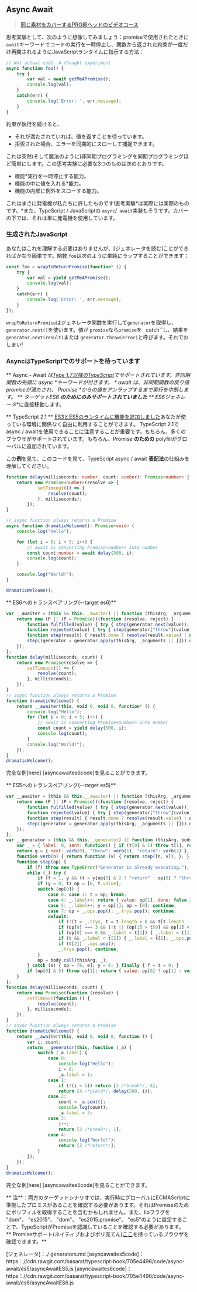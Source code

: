 ## Async Await

> [同じ素材をカバーするPRO卵ヘッドのビデオコース](https://egghead.io/courses/async-await-using-typescript)

思考実験として、次のように想像してみましょう：promiseで使用されたときに `await`キーワードでコードの実行を一時停止し、関数から返された約束が一度だけ再開されるようにJavaScriptランタイムに指示する方法：

```ts
// Not actual code. A thought experiment
async function foo() {
    try {
        var val = await getMeAPromise();
        console.log(val);
    }
    catch(err) {
        console.log('Error: ', err.message);
    }
}
```

約束が執行を続けると、
* それが満たされていれば、値を返すことを待っています。
* 拒否された場合、エラーを同期的にスローして捕捉できます。

これは突然(そして魔法のように)非同期プログラミングを同期プログラミングほど簡単にします。この思考実験に必要な3つのものは次のとおりです。

* 機能*実行を一時停止する能力。
* 機能の中に値を入れる*能力。
* 機能の内部に例外をスローする能力。

これはまさに発電機が私たちに許したものです!思考実験*は実際には実際のものです。*また、TypeScript / JavaScriptの `async`/` await`実装もそうです。カバーの下では、それは単に発電機を使用しています。

### 生成されたJavaScript

あなたはこれを理解する必要はありませんが、[ジェネレータを読む]ことができればかなり簡単です。関数 `foo`は次のように単純にラップすることができます：

```ts
const foo = wrapToReturnPromise(function* () {
    try {
        var val = yield getMeAPromise();
        console.log(val);
    }
    catch(err) {
        console.log('Error: ', err.message);
    }
});
```

`wrapToReturnPromise`はジェネレータ関数を実行して`generator`を取得し、 `generator.next()`を使います。値が `promise`なら`promise`を `` ``catch``し、結果を `generator.next(result)`または `generator.throw(error)`と呼びます。それでおしまい!



### AsyncはTypeScriptでのサポートを待っています
** Async  -  Await **は[Type 1.7以降のTypeScript](https://www.typescriptlang.org/docs/handbook/release-notes/typescript-1-7.html)でサポートされています。非同期関数の先頭に* async *キーワードが付きます。 * await *は、非同期関数の戻り値promiseが満たされ、* Promise *からの値をアンラップするまで実行を中断します。
** ターゲットES6 **のためにのみサポートされていました** ** ES6ジェネレータ**に直接移動します。

** TypeScript 2.1 ** [ES3とES5のランタイムに機能を追加しました](https://www.typescriptlang.org/docs/handbook/release-notes/typescript-2-1.html)あなたが使っている環境に関係なく自由に利用することができます。 TypeScript 2.1でasync / awaitを使用できることに注意することが重要です。もちろん、多くのブラウザがサポートされています。もちろん、Promise **のための** polyfillがグローバルに追加されています。

この**例**を見て、このコードを見て、TypeScript async / await **表記法**の仕組みを理解してください。
```ts
function delay(milliseconds: number, count: number): Promise<number> {
    return new Promise<number>(resolve => {
            setTimeout(() => {
                resolve(count);
            }, milliseconds);
        });
}

// async function always returns a Promise
async function dramaticWelcome(): Promise<void> {
    console.log("Hello");

    for (let i = 0; i < 5; i++) {
        // await is converting Promise<number> into number
        const count:number = await delay(500, i);
        console.log(count);
    }

    console.log("World!");
}

dramaticWelcome();
```

** ES6へのトランスペアリング(--target es6)**
```js
var __awaiter = (this && this.__awaiter) || function (thisArg, _arguments, P, generator) {
    return new (P || (P = Promise))(function (resolve, reject) {
        function fulfilled(value) { try { step(generator.next(value)); } catch (e) { reject(e); } }
        function rejected(value) { try { step(generator["throw"](value)); } catch (e) { reject(e); } }
        function step(result) { result.done ? resolve(result.value) : new P(function (resolve) { resolve(result.value); }).then(fulfilled, rejected); }
        step((generator = generator.apply(thisArg, _arguments || [])).next());
    });
};
function delay(milliseconds, count) {
    return new Promise(resolve => {
        setTimeout(() => {
            resolve(count);
        }, milliseconds);
    });
}
// async function always returns a Promise
function dramaticWelcome() {
    return __awaiter(this, void 0, void 0, function* () {
        console.log("Hello");
        for (let i = 0; i < 5; i++) {
            // await is converting Promise<number> into number
            const count = yield delay(500, i);
            console.log(count);
        }
        console.log("World!");
    });
}
dramaticWelcome();
```
完全な例[here] [asyncawaites6code]を見ることができます。


** ES5へのトランスペアリング(--target es5)**
```js
var __awaiter = (this && this.__awaiter) || function (thisArg, _arguments, P, generator) {
    return new (P || (P = Promise))(function (resolve, reject) {
        function fulfilled(value) { try { step(generator.next(value)); } catch (e) { reject(e); } }
        function rejected(value) { try { step(generator["throw"](value)); } catch (e) { reject(e); } }
        function step(result) { result.done ? resolve(result.value) : new P(function (resolve) { resolve(result.value); }).then(fulfilled, rejected); }
        step((generator = generator.apply(thisArg, _arguments || [])).next());
    });
};
var __generator = (this && this.__generator) || function (thisArg, body) {
    var _ = { label: 0, sent: function() { if (t[0] & 1) throw t[1]; return t[1]; }, trys: [], ops: [] }, f, y, t, g;
    return g = { next: verb(0), "throw": verb(1), "return": verb(2) }, typeof Symbol === "function" && (g[Symbol.iterator] = function() { return this; }), g;
    function verb(n) { return function (v) { return step([n, v]); }; }
    function step(op) {
        if (f) throw new TypeError("Generator is already executing.");
        while (_) try {
            if (f = 1, y && (t = y[op[0] & 2 ? "return" : op[0] ? "throw" : "next"]) && !(t = t.call(y, op[1])).done) return t;
            if (y = 0, t) op = [0, t.value];
            switch (op[0]) {
                case 0: case 1: t = op; break;
                case 4: _.label++; return { value: op[1], done: false };
                case 5: _.label++; y = op[1]; op = [0]; continue;
                case 7: op = _.ops.pop(); _.trys.pop(); continue;
                default:
                    if (!(t = _.trys, t = t.length > 0 && t[t.length - 1]) && (op[0] === 6 || op[0] === 2)) { _ = 0; continue; }
                    if (op[0] === 3 && (!t || (op[1] > t[0] && op[1] < t[3]))) { _.label = op[1]; break; }
                    if (op[0] === 6 && _.label < t[1]) { _.label = t[1]; t = op; break; }
                    if (t && _.label < t[2]) { _.label = t[2]; _.ops.push(op); break; }
                    if (t[2]) _.ops.pop();
                    _.trys.pop(); continue;
            }
            op = body.call(thisArg, _);
        } catch (e) { op = [6, e]; y = 0; } finally { f = t = 0; }
        if (op[0] & 5) throw op[1]; return { value: op[0] ? op[1] : void 0, done: true };
    }
};
function delay(milliseconds, count) {
    return new Promise(function (resolve) {
        setTimeout(function () {
            resolve(count);
        }, milliseconds);
    });
}
// async function always returns a Promise
function dramaticWelcome() {
    return __awaiter(this, void 0, void 0, function () {
        var i, count;
        return __generator(this, function (_a) {
            switch (_a.label) {
                case 0:
                    console.log("Hello");
                    i = 0;
                    _a.label = 1;
                case 1:
                    if (!(i < 5)) return [3 /*break*/, 4];
                    return [4 /*yield*/, delay(500, i)];
                case 2:
                    count = _a.sent();
                    console.log(count);
                    _a.label = 3;
                case 3:
                    i++;
                    return [3 /*break*/, 1];
                case 4:
                    console.log("World!");
                    return [2 /*return*/];
            }
        });
    });
}
dramaticWelcome();
```
完全な例[here] [asyncawaites5code]を見ることができます。


** 注**：両方のターゲットシナリオでは、実行時にグローバルにECMAScriptに準拠したプロミスがあることを確認する必要があります。それはPromiseのためにポリフィルを取得することを含むかもしれません。また、libフラグを "dom"、 "es2015"、 "dom"、 "es2015.promise"、 "es5"のように設定することで、TypeScriptがPromiseを認識していることを確認する必要があります。
** Promiseサポート(ネイティブおよびポリ充てん)[ここ](https://kangax.github.io/compat-table/es6/#test-Promise)を持っているブラウザを確認できます。**

[ジェネレータ]：./ generators.md
[asyncawaites5code]：https：//cdn.rawgit.com/basarat/typescript-book/705e4496/code/async-await/es​​5/asyncAwaitES5.js
[asyncawaites6code]：https：//cdn.rawgit.com/basarat/typescript-book/705e4496/code/async-await/es​​6/asyncAwaitES6.js
